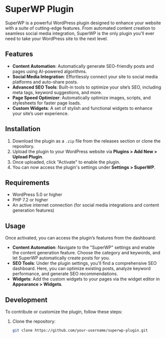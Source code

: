 # SuperWP Plugin

SuperWP is a powerful WordPress plugin designed to enhance your website with a suite of cutting-edge features. From automated content creation to seamless social media integration, SuperWP is the only plugin you'll ever need to take your WordPress site to the next level.

## Features

- **Content Automation**: Automatically generate SEO-friendly posts and pages using AI-powered algorithms.
- **Social Media Integration**: Effortlessly connect your site to social media platforms and auto-share posts.
- **Advanced SEO Tools**: Built-in tools to optimize your site’s SEO, including meta tags, keyword suggestions, and more.
- **Page Speed Optimizer**: Automatically optimize images, scripts, and stylesheets for faster page loads.
- **Custom Widgets**: A set of stylish and functional widgets to enhance your site’s user experience.

## Installation

1. Download the plugin as a `.zip` file from the releases section or clone the repository.
2. Upload the plugin to your WordPress website via **Plugins > Add New > Upload Plugin**.
3. Once uploaded, click "Activate" to enable the plugin.
4. You can now access the plugin's settings under **Settings > SuperWP**.

## Requirements

- WordPress 5.0 or higher
- PHP 7.2 or higher
- An active internet connection (for social media integrations and content generation features)

## Usage

Once activated, you can access the plugin’s features from the dashboard:

- **Content Automation**: Navigate to the "SuperWP" settings and enable the content generation feature. Choose the category and keywords, and let SuperWP automatically create posts for you.
- **SEO Tools**: Under the plugin settings, you'll find a comprehensive SEO dashboard. Here, you can optimize existing posts, analyze keyword performance, and generate SEO recommendations.
- **Widgets**: Add the custom widgets to your pages via the widget editor in **Appearance > Widgets**.

## Development

To contribute or customize the plugin, follow these steps:

1. Clone the repository:
   ```bash
   git clone https://github.com/your-username/superwp-plugin.git
